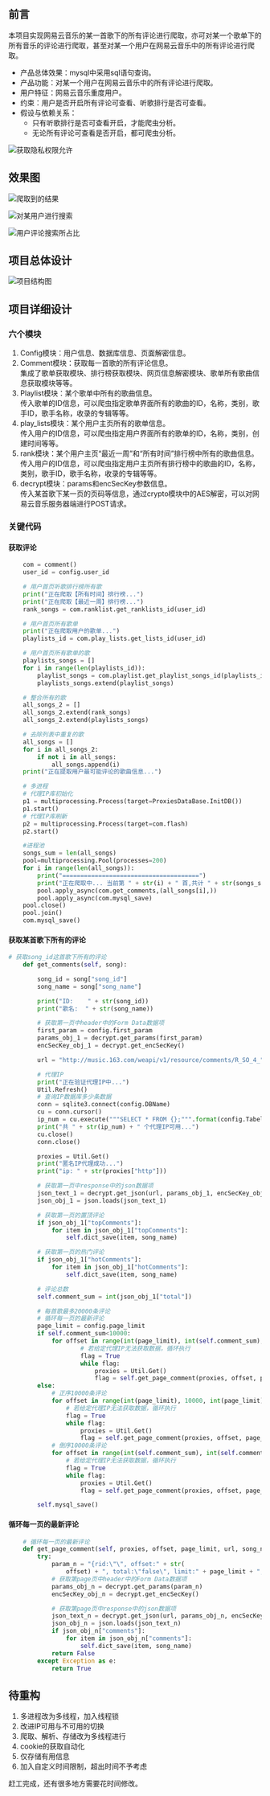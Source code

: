 ## 前言

本项目实现网易云音乐的某一首歌下的所有评论进行爬取，亦可对某一个歌单下的所有音乐的评论进行爬取，甚至对某一个用户在网易云音乐中的所有评论进行爬取。

- 产品总体效果：mysql中采用sql语句查询。
- 产品功能：对某一个用户在网易云音乐中的所有评论进行爬取。
- 用户特征：网易云音乐重度用户。
- 约束：用户是否开启所有评论可查看、听歌排行是否可查看。 
- 假设与依赖关系：  
    - 只有听歌排行是否可查看开启，才能爬虫分析。
    - 无论所有评论可查看是否开启，都可爬虫分析。

![获取隐私权限允许]({{site.url}}/img/netease/first_permission.png)

## 效果图

![爬取到的结果]({{site.url}}/img/netease/final_all.png)

![对某用户进行搜索]({{site.url}}/img/netease/final_person.png)

![用户评论搜索所占比]({{site.url}}/img/netease/final_person_persent.png)

## 项目总体设计

![项目结构图]({{site.url}}/img/netease/structure.png)

## 项目详细设计

### 六个模块

1. Config模块：用户信息、数据库信息、页面解密信息。
2. Comment模块：获取每一首歌的所有评论信息。  
集成了歌单获取模块、排行榜获取模块、网页信息解密模块、歌单所有歌曲信息获取模块等等。
3. Playlist模块：某个歌单中所有的歌曲信息。  
传入歌单的ID信息，可以爬虫指定歌单界面所有的歌曲的ID，名称，类别，歌手ID，歌手名称，收录的专辑等等。
4. play_lists模块：某个用户主页所有的歌单信息。  
传入用户的ID信息，可以爬虫指定用户界面所有的歌单的ID，名称，类别，创建时间等等。
5. rank模块：某个用户主页“最近一周”和“所有时间”排行榜中所有的歌曲信息。  
传入用户的ID信息，可以爬虫指定用户主页所有排行榜中的歌曲的ID，名称，类别，歌手ID，歌手名称，收录的专辑等等。
6. decrypt模块：params和encSecKey参数信息。  
传入某首歌下某一页的页码等信息，通过crypto模块中的AES解密，可以对网易云音乐服务器端进行POST请求。
 
### 关键代码

#### 获取评论

```python
    com = comment()
    user_id = config.user_id

    # 用户首页听歌排行榜所有歌
    print("正在爬取【所有时间】排行榜...")
    print("正在爬取【最近一周】排行榜...")
    rank_songs = com.ranklist.get_ranklists_id(user_id)

    # 用户首页所有歌单
    print("正在爬取用户的歌单...")
    playlists_id = com.play_lists.get_lists_id(user_id)

    # 用户首页所有歌单的歌
    playlists_songs = []
    for i in range(len(playlists_id)):
        playlist_songs = com.playlist.get_playlist_songs_id(playlists_id[i])
        playlists_songs.extend(playlist_songs)

    # 整合所有的歌
    all_songs_2 = []
    all_songs_2.extend(rank_songs)
    all_songs_2.extend(playlists_songs)

    # 去除列表中重复的歌
    all_songs = []
    for i in all_songs_2:
        if not i in all_songs:
            all_songs.append(i)
    print("正在提取用户最可能评论的歌曲信息...")

    # 多进程
    # 代理IP库初始化
    p1 = multiprocessing.Process(target=ProxiesDataBase.InitDB())
    p1.start()
    # 代理IP库刷新
    p2 = multiprocessing.Process(target=com.flash)
    p2.start()

    #进程池
    songs_sum = len(all_songs)
    pool=multiprocessing.Pool(processes=200)
    for i in range(len(all_songs)):
        print("======================================")
        print("正在爬取中... 当前第 " + str(i) + " 首,共计 " + str(songs_sum) + " 首")
        pool.apply_async(com.get_comments,(all_songs[i],))
        pool.apply_async(com.mysql_save)
    pool.close()
    pool.join()
    com.mysql_save()
```


#### 获取某首歌下所有的评论

```python
# 获取song_id这首歌下所有的评论
    def get_comments(self, song):

        song_id = song["song_id"]
        song_name = song["song_name"]

        print("ID:    " + str(song_id))
        print("歌名:  " + str(song_name))

        # 获取第一页中header中的Form Data数据项
        first_param = config.first_param
        params_obj_1 = decrypt.get_params(first_param)
        encSecKey_obj_1 = decrypt.get_encSecKey()

        url = "http://music.163.com/weapi/v1/resource/comments/R_SO_4_" + str(song_id) + "?csrf_token="

        # 代理IP
        print("正在验证代理IP中...")
        Util.Refresh()
        # 查询IP数据库多少条数据
        conn = sqlite3.connect(config.DBName)
        cu = conn.cursor()
        ip_num = cu.execute("""SELECT * FROM {};""".format(config.TabelName)).fetchall().__len__()
        print("共 " + str(ip_num) + " 个代理IP可用...")
        cu.close()
        conn.close()

        proxies = Util.Get()
        print("匿名IP代理成功...")
        print("ip: " + str(proxies["http"]))

        # 获取第一页中response中的json数据项
        json_text_1 = decrypt.get_json(url, params_obj_1, encSecKey_obj_1, proxies)
        json_obj_1 = json.loads(json_text_1)

        # 获取第一页的置顶评论
        if json_obj_1["topComments"]:
            for item in json_obj_1["topComments"]:
                self.dict_save(item, song_name)

        # 获取第一页的热门评论
        if json_obj_1["hotComments"]:
            for item in json_obj_1["hotComments"]:
                self.dict_save(item, song_name)

        # 评论总数
        self.comment_sum = int(json_obj_1["total"])

        # 每首歌最多20000条评论
        # 循环每一页的最新评论
        page_limit = config.page_limit
        if self.comment_sum<10000:
            for offset in range(int(page_limit), int(self.comment_sum), int(page_limit)):
                    # 若给定代理IP无法获取数据，循环执行
                    flag = True
                    while flag:
                        proxies = Util.Get()
                        flag = self.get_page_comment(proxies, offset, page_limit, url, song_name)
        else:
            # 正序10000条评论
            for offset in range(int(page_limit), 10000, int(page_limit)):
                # 若给定代理IP无法获取数据，循环执行
                flag = True
                while flag:
                    proxies = Util.Get()
                    flag = self.get_page_comment(proxies, offset, page_limit, url, song_name)
            # 倒序10000条评论
            for offset in range(int(self.comment_sum), int(self.comment_sum)-10000, -int(page_limit)):
                # 若给定代理IP无法获取数据，循环执行
                flag = True
                while flag:
                    proxies = Util.Get()
                    flag = self.get_page_comment(proxies, offset, page_limit, url, song_name)

        self.mysql_save()

```

#### 循环每一页的最新评论

```python
    # 循环每一页的最新评论
    def get_page_comment(self, proxies, offset, page_limit, url, song_name):
        try:
            param_n = "{rid:\"\", offset:" + str(
                offset) + ", total:\"false\", limit:" + page_limit + ", csrf_token:\"\"}"
            # 获取第page页中header中的Form Data数据项
            params_obj_n = decrypt.get_params(param_n)
            encSecKey_obj_n = decrypt.get_encSecKey()

            # 获取第page页中response中的json数据项
            json_text_n = decrypt.get_json(url, params_obj_n, encSecKey_obj_n, proxies)
            json_obj_n = json.loads(json_text_n)
            if json_obj_n["comments"]:
                for item in json_obj_n["comments"]:
                    self.dict_save(item, song_name)
            return False
        except Exception as e:
            return True
```

## 待重构

1. 多进程改为多线程，加入线程锁
2. 改进IP可用与不可用的切换
3. 爬取、解析、存储改为多线程进行
4. cookie的获取自动化
5. 仅存储有用信息
6. 加入自定义时间限制，超出时间不予考虑


赶工完成，还有很多地方需要花时间修改。
